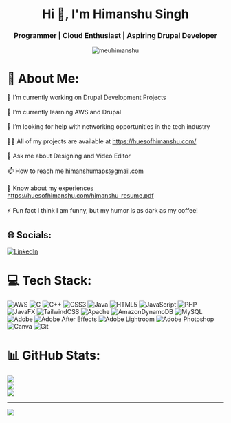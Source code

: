
<h1 align="center">Hi 👋, I'm Himanshu Singh</h1>
<h3 align="center">Programmer | Cloud Enthusiast | Aspiring Drupal Developer</h3>

<p align="center"> <img src="https://komarev.com/ghpvc/?username=meuhimanshu&label=Profile%20views&color=0e75b6&style=flat" alt="meuhimanshu" /> </p>

# 💫 About Me:
🔭 I’m currently working on Drupal Development Projects<br><br>🌱 I’m currently learning AWS and Drupal<br><br>🤝 I’m looking for help with networking opportunities in the tech industry<br><br>👨‍💻 All of my projects are available at https://huesofhimanshu.com/<br><br>💬 Ask me about Designing and Video Editor<br><br>📫 How to reach me himanshumaps@gmail.com<br><br>📄 Know about my experiences https://huesofhimanshu.com/himanshu_resume.pdf<br><br>⚡ Fun fact I think I am funny, but my humor is as dark as my coffee!


## 🌐 Socials:
[![LinkedIn](https://img.shields.io/badge/LinkedIn-%230077B5.svg?logo=linkedin&logoColor=white)](https://linkedin.com/in/meuhimanshu) 

# 💻 Tech Stack:
![AWS](https://img.shields.io/badge/AWS-%23FF9900.svg?style=for-the-badge&logo=amazon-aws&logoColor=white) ![C](https://img.shields.io/badge/c-%2300599C.svg?style=for-the-badge&logo=c&logoColor=white) ![C++](https://img.shields.io/badge/c++-%2300599C.svg?style=for-the-badge&logo=c%2B%2B&logoColor=white) ![CSS3](https://img.shields.io/badge/css3-%231572B6.svg?style=for-the-badge&logo=css3&logoColor=white) ![Java](https://img.shields.io/badge/java-%23ED8B00.svg?style=for-the-badge&logo=openjdk&logoColor=white) ![HTML5](https://img.shields.io/badge/html5-%23E34F26.svg?style=for-the-badge&logo=html5&logoColor=white) ![JavaScript](https://img.shields.io/badge/javascript-%23323330.svg?style=for-the-badge&logo=javascript&logoColor=%23F7DF1E) ![PHP](https://img.shields.io/badge/php-%23777BB4.svg?style=for-the-badge&logo=php&logoColor=white) ![JavaFX](https://img.shields.io/badge/javafx-%23FF0000.svg?style=for-the-badge&logo=javafx&logoColor=white) ![TailwindCSS](https://img.shields.io/badge/tailwindcss-%2338B2AC.svg?style=for-the-badge&logo=tailwind-css&logoColor=white) ![Apache](https://img.shields.io/badge/apache-%23D42029.svg?style=for-the-badge&logo=apache&logoColor=white) ![AmazonDynamoDB](https://img.shields.io/badge/Amazon%20DynamoDB-4053D6?style=for-the-badge&logo=Amazon%20DynamoDB&logoColor=white) ![MySQL](https://img.shields.io/badge/mysql-4479A1.svg?style=for-the-badge&logo=mysql&logoColor=white) ![Adobe](https://img.shields.io/badge/adobe-%23FF0000.svg?style=for-the-badge&logo=adobe&logoColor=white) ![Adobe After Effects](https://img.shields.io/badge/Adobe%20After%20Effects-9999FF.svg?style=for-the-badge&logo=Adobe%20After%20Effects&logoColor=white) ![Adobe Lightroom](https://img.shields.io/badge/Adobe%20Lightroom-31A8FF.svg?style=for-the-badge&logo=Adobe%20Lightroom&logoColor=white) ![Adobe Photoshop](https://img.shields.io/badge/adobe%20photoshop-%2331A8FF.svg?style=for-the-badge&logo=adobe%20photoshop&logoColor=white) ![Canva](https://img.shields.io/badge/Canva-%2300C4CC.svg?style=for-the-badge&logo=Canva&logoColor=white) ![Git](https://img.shields.io/badge/git-%23F05033.svg?style=for-the-badge&logo=git&logoColor=white)
# 📊 GitHub Stats:
![](https://github-readme-stats.vercel.app/api?username=meuhimanshu&theme=gruvbox&hide_border=false&include_all_commits=false&count_private=false)<br/>
![](https://github-readme-streak-stats.herokuapp.com/?user=meuhimanshu&theme=gruvbox&hide_border=false)<br/>
![](https://github-readme-stats.vercel.app/api/top-langs/?username=meuhimanshu&theme=gruvbox&hide_border=false&include_all_commits=false&count_private=false&layout=compact)

---
[![](https://visitcount.itsvg.in/api?id=meuhimanshu&icon=0&color=0)](https://visitcount.itsvg.in)

<!-- Proudly created with GPRM ( https://gprm.itsvg.in ) -->
